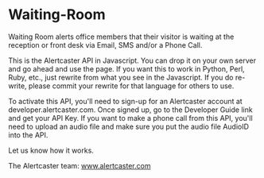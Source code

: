 Waiting-Room
============

Waiting Room alerts office members that their visitor is waiting at the reception or front desk via Email, SMS and/or a Phone Call.

This is the Alertcaster API in Javascript.  You can drop it on your own server and go ahead and use the page.  If you want this to work in
Python, Perl, Ruby, etc., just rewrite from what you see in the Javascript.  If you do re-write, please commit your rewrite
for that language for others to use.

To activate this API, you'll need to sign-up for an Alertcaster account at developer.alertcaster.com.  Once signed up, go to the 
Developer Guide link and get your API Key. If you want to make a phone call from this API, you'll need to upload an audio file
and make sure you put the audio file AudioID into the API.

Let us know how it works.

The Alertcaster team:  www.alertcaster.com

